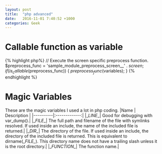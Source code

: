 ```yaml
---
layout: post
title:  "php advanced"
date:   2016-11-01 7:40:52 +1000
categories: Geek
---
```


Callable function as variable
==========================
{% highlight php%}
  // Execute the screen specific preprocess function.
  $preprocess_func = 'sample_module_preprocess_screen__' . $screen;
  if (is_callable($preprocess_func)) {
    $preprocess_func($variables);
  }
{% endhighlight %}

Magic Variables
===============
These are the magic variables I used a lot in php coding.
|Name	| Description |
|----------|:-------------:|
|\__LINE__|	Good for debugging with var_dump().|
|\__FILE__|	The full path and filename of the file with symlinks resolved. If used inside an include, the name of the included file is returned.|
|\__DIR__|	The directory of the file. If used inside an include, the directory of the included file is returned. This is equivalent to dirname(\__FILE\__). This directory name does not have a trailing slash unless it is the root directory.|
|\__FUNCTION__|	The function name.|
